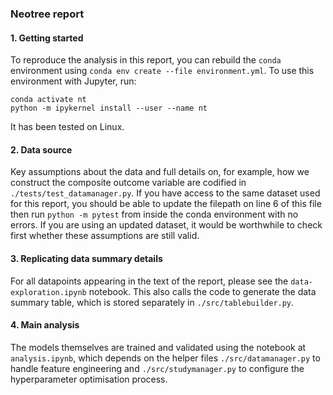 ### Neotree report

#### 1. Getting started
To reproduce the analysis in this report, you can rebuild the `conda` environment using `conda env create --file environment.yml`. To use this environment with Jupyter, run:
```
conda activate nt
python -m ipykernel install --user --name nt
```
It has been tested on Linux. 

#### 2. Data source
Key assumptions about the data and full details on, for example, how we construct the composite outcome variable are codified in `./tests/test_datamanager.py`. If you have access to the same dataset used for this report, you should be able to update the filepath on line 6 of this file then run `python -m pytest` from inside the conda environment with no errors. If you are using an updated dataset, it would be worthwhile to check first whether these assumptions are still valid. 

#### 3. Replicating data summary details
For all datapoints appearing in the text of the report, please see the `data-exploration.ipynb` notebook. This also calls the code to generate the data summary table, which is stored separately in `./src/tablebuilder.py`.

#### 4. Main analysis
The models themselves are trained and validated using the notebook at `analysis.ipynb`, which depends on the helper files `./src/datamanager.py` to handle feature engineering and `./src/studymanager.py` to configure the hyperparameter optimisation process. 
